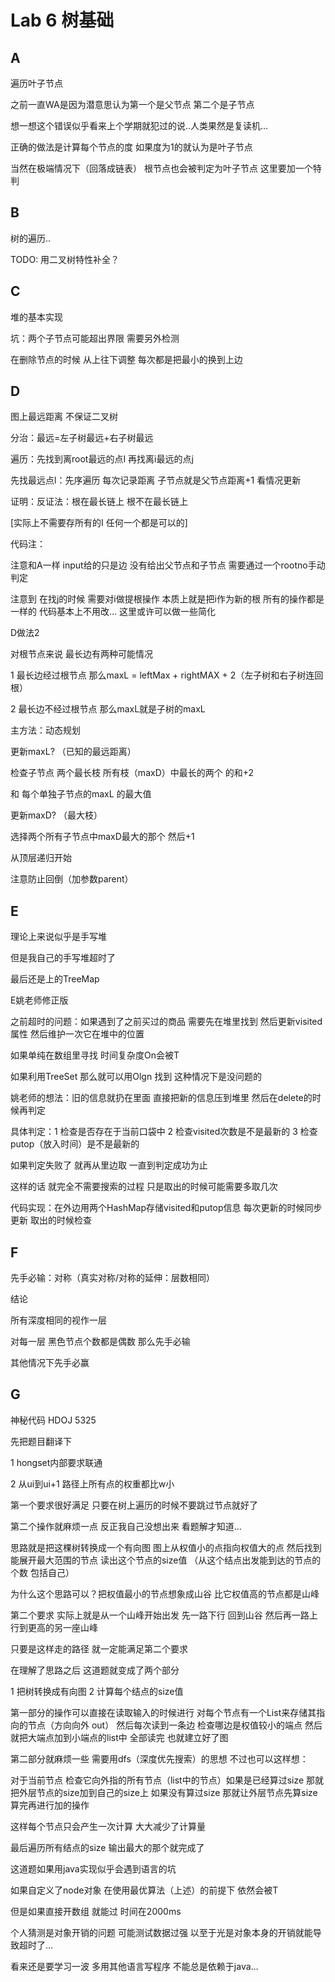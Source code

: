 # Lab 6 树基础

## A

遍历叶子节点

之前一直WA是因为潜意思认为第一个是父节点 第二个是子节点

想一想这个错误似乎看来上个学期就犯过的说..人类果然是复读机…

正确的做法是计算每个节点的度 如果度为1的就认为是叶子节点

当然在极端情况下（回落成链表） 根节点也会被判定为叶子节点 这里要加一个特判

 

## B

树的遍历..

TODO: 用二叉树特性补全？

 

## C

堆的基本实现

坑：两个子节点可能超出界限 需要另外检测

在删除节点的时候 从上往下调整 每次都是把最小的换到上边

 

 

## D

图上最远距离 不保证二叉树

分治：最远=左子树最远+右子树最远

遍历：先找到离root最远的点I 再找离i最远的点j

先找最远点l：先序遍历 每次记录距离 子节点就是父节点距离+1 看情况更新

证明：反证法：根在最长链上 根不在最长链上

[实际上不需要存所有的I 任何一个都是可以的]

 

代码注：

注意和A一样 input给的只是边 没有给出父节点和子节点 需要通过一个rootno手动判定

注意到 在找j的时候 需要对i做提根操作 本质上就是把i作为新的根 所有的操作都是一样的 代码基本上不用改… 这里或许可以做一些简化

 

 D做法2

对根节点来说 最长边有两种可能情况

1 最长边经过根节点 那么maxL = leftMax + rightMAX + 2（左子树和右子树连回根）

2 最长边不经过根节点 那么maxL就是子树的maxL

主方法：动态规划

 

更新maxL? （已知的最远距离）

检查子节点 两个最长枝 所有枝（maxD）中最长的两个 的和+2

和 每个单独子节点的maxL 的最大值

 

更新maxD? （最大枝）

选择两个所有子节点中maxD最大的那个 然后+1

 

从顶层递归开始

注意防止回倒（加参数parent）



## E

理论上来说似乎是手写堆

但是我自己的手写堆超时了

最后还是上的TreeMap

 

E姚老师修正版

之前超时的问题：如果遇到了之前买过的商品 需要先在堆里找到 然后更新visited属性 然后维护一次它在堆中的位置

如果单纯在数组里寻找 时间复杂度On会被T

如果利用TreeSet 那么就可以用Olgn 找到 这种情况下是没问题的

姚老师的想法：旧的信息就扔在里面 直接把新的信息压到堆里 然后在delete的时候再判定

具体判定：1 检查是否存在于当前口袋中 2 检查visited次数是不是最新的 3 检查putop（放入时间）是不是最新的

如果判定失败了 就再从里边取 一直到判定成功为止

这样的话 就完全不需要搜索的过程 只是取出的时候可能需要多取几次

代码实现：在外边用两个HashMap存储visited和putop信息 每次更新的时候同步更新 取出的时候检查

 

## F

先手必输：对称（真实对称/对称的延伸：层数相同）

结论

所有深度相同的视作一层

对每一层 黑色节点个数都是偶数 那么先手必输

其他情况下先手必赢

 

## G

神秘代码 HDOJ 5325

先把题目翻译下

1 hongset内部要求联通

2 从ui到ui+1 路径上所有点的权重都比w小

第一个要求很好满足 只要在树上遍历的时候不要跳过节点就好了

第二个操作就麻烦一点 反正我自己没想出来 看题解才知道…

思路就是把这棵树转换成一个有向图 图上从权值小的点指向权值大的点 然后找到能展开最大范围的节点 读出这个节点的size值 （从这个结点出发能到达的节点的个数 包括自己）

为什么这个思路可以？把权值最小的节点想象成山谷 比它权值高的节点都是山峰

第二个要求 实际上就是从一个山峰开始出发 先一路下行 回到山谷 然后再一路上行到更高的另一座山峰

只要是这样走的路径 就一定能满足第二个要求

在理解了思路之后 这道题就变成了两个部分

1 把树转换成有向图 2 计算每个结点的size值

第一部分的操作可以直接在读取输入的时候进行 对每个节点有一个List来存储其指向的节点（方向向外 out） 然后每次读到一条边 检查哪边是权值较小的端点 然后就把大端点加到小端点的list中 全部读完 也就建立好了图

第二部分就麻烦一些 需要用dfs（深度优先搜索）的思想 不过也可以这样想：

对于当前节点 检查它向外指的所有节点（list中的节点）如果是已经算过size 那就把外层节点的size加到自己的size上 如果没有算过size 那就让外层节点先算size 算完再进行加的操作

这样每个节点只会产生一次计算 大大减少了计算量

最后遍历所有结点的size 输出最大的那个就完成了

 

这道题如果用java实现似乎会遇到语言的坑

如果自定义了node对象 在使用最优算法（上述）的前提下 依然会被T

但是如果直接开数组 就能过 时间在2000ms

个人猜测是对象开销的问题 可能测试数据过强 以至于光是对象本身的开销就能导致超时了…

看来还是要学习一波 多用其他语言写程序 不能总是依赖于java…

 

 